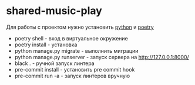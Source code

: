 # shared-music-play

Для работы с проектом нужно установить [python](http://python.org) и
[poetry](https://python-poetry.org/)

- poetry shell - вход в виртуальное окружение
- poetry install - установка 
- python manage.py migrate - выполнить миграции
- python manage.py runserver - запуск сервера на http://127.0.0.1:8000/
- black . - ручной запуск линтера
- pre-commit install - установить pre commit hook
- pre-commit run -a - запуск линтеров вручную
